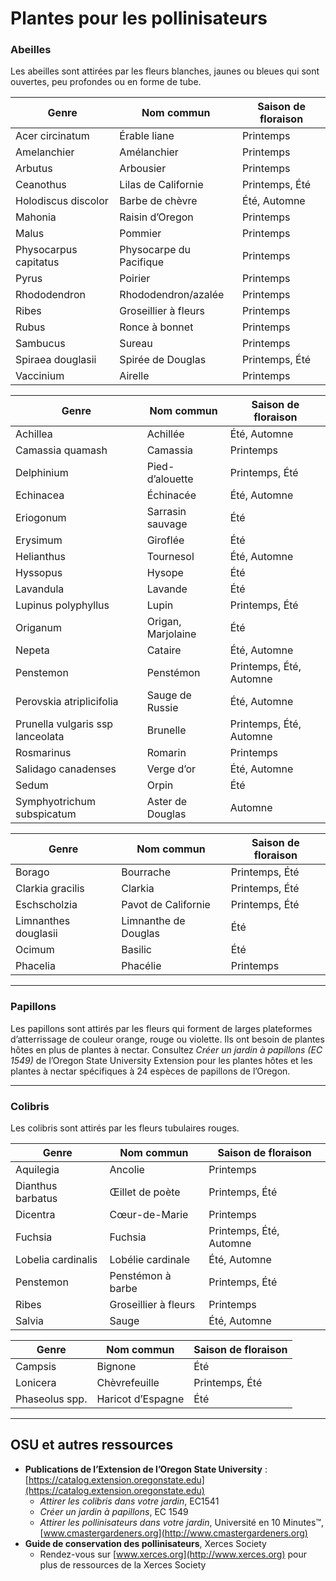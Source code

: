 # Plantes pour les pollinisateurs

### Abeilles

Les abeilles sont attirées par les fleurs blanches, jaunes ou bleues qui sont ouvertes, peu profondes ou en forme de tube.


| Genre                  | Nom commun             | Saison de floraison     |
|------------------------|-----------------------|------------------------|
| Acer circinatum        | Érable liane          | Printemps              |
| Amelanchier            | Amélanchier           | Printemps              |
| Arbutus                | Arbousier             | Printemps              |
| Ceanothus              | Lilas de Californie   | Printemps, Été         |
| Holodiscus discolor    | Barbe de chèvre       | Été, Automne           |
| Mahonia                | Raisin d’Oregon       | Printemps              |
| Malus                  | Pommier               | Printemps              |
| Physocarpus capitatus  | Physocarpe du Pacifique| Printemps             |
| Pyrus                  | Poirier               | Printemps              |
| Rhododendron           | Rhododendron/azalée   | Printemps              |
| Ribes                  | Groseillier à fleurs  | Printemps              |
| Rubus                  | Ronce à bonnet        | Printemps              |
| Sambucus               | Sureau                | Printemps              |
| Spiraea douglasii      | Spirée de Douglas     | Printemps, Été         |
| Vaccinium              | Airelle               | Printemps              |


| Genre                        | Nom commun             | Saison de floraison         |
|------------------------------|-----------------------|----------------------------|
| Achillea                     | Achillée              | Été, Automne               |
| Camassia quamash             | Camassia              | Printemps                  |
| Delphinium                   | Pied-d’alouette       | Printemps, Été             |
| Echinacea                    | Échinacée             | Été, Automne               |
| Eriogonum                    | Sarrasin sauvage      | Été                        |
| Erysimum                     | Giroflée              | Été                        |
| Helianthus                   | Tournesol             | Été, Automne               |
| Hyssopus                     | Hysope                | Été                        |
| Lavandula                    | Lavande               | Été                        |
| Lupinus polyphyllus          | Lupin                 | Printemps, Été             |
| Origanum                     | Origan, Marjolaine    | Été                        |
| Nepeta                       | Cataire               | Été, Automne               |
| Penstemon                    | Penstémon             | Printemps, Été, Automne    |
| Perovskia atriplicifolia     | Sauge de Russie       | Été, Automne               |
| Prunella vulgaris ssp lanceolata | Brunelle          | Printemps, Été, Automne    |
| Rosmarinus                   | Romarin               | Printemps                  |
| Salidago canadenses          | Verge d’or            | Été, Automne               |
| Sedum                        | Orpin                 | Été                        |
| Symphyotrichum subspicatum   | Aster de Douglas      | Automne                    |


| Genre                | Nom commun             | Saison de floraison     |
|----------------------|-----------------------|------------------------|
| Borago               | Bourrache             | Printemps, Été         |
| Clarkia gracilis     | Clarkia               | Printemps, Été         |
| Eschscholzia         | Pavot de Californie   | Printemps, Été         |
| Limnanthes douglasii | Limnanthe de Douglas  | Été                    |
| Ocimum               | Basilic               | Été                    |
| Phacelia             | Phacélie              | Printemps              |

---

### Papillons

Les papillons sont attirés par les fleurs qui forment de larges plateformes d’atterrissage de couleur orange, rouge ou violette. Ils ont besoin de plantes hôtes en plus de plantes à nectar. Consultez *Créer un jardin à papillons (EC 1549)* de l’Oregon State University Extension pour les plantes hôtes et les plantes à nectar spécifiques à 24 espèces de papillons de l’Oregon.

---

### Colibris

Les colibris sont attirés par les fleurs tubulaires rouges.


| Genre                | Nom commun             | Saison de floraison     |
|----------------------|-----------------------|------------------------|
| Aquilegia            | Ancolie               | Printemps              |
| Dianthus barbatus    | Œillet de poète       | Printemps, Été         |
| Dicentra             | Cœur-de-Marie         | Printemps              |
| Fuchsia              | Fuchsia               | Printemps, Été, Automne|
| Lobelia cardinalis   | Lobélie cardinale     | Été, Automne           |
| Penstemon            | Penstémon à barbe     | Printemps, Été         |
| Ribes                | Groseillier à fleurs  | Printemps              |
| Salvia               | Sauge                 | Été, Automne           |


| Genre          | Nom commun                 | Saison de floraison     |
|----------------|---------------------------|------------------------|
| Campsis        | Bignone                   | Été                    |
| Lonicera       | Chèvrefeuille             | Printemps, Été         |
| Phaseolus spp. | Haricot d’Espagne         | Été                    |

---

## OSU et autres ressources

- **Publications de l’Extension de l’Oregon State University** : [https://catalog.extension.oregonstate.edu](https://catalog.extension.oregonstate.edu)
    - *Attirer les colibris dans votre jardin*, EC1541
    - *Créer un jardin à papillons*, EC 1549
    - *Attirer les pollinisateurs dans votre jardin*, Université en 10 Minutes™, [www.cmastergardeners.org](http://www.cmastergardeners.org)
- **Guide de conservation des pollinisateurs**, Xerces Society
    - Rendez-vous sur [www.xerces.org](http://www.xerces.org) pour plus de ressources de la Xerces Society
